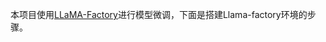 本项目使用[LLaMA-Factory](https://github.com/hiyouga/LLaMA-Factory/blob/main/README_zh.md)进行模型微调，下面是搭建Llama-factory环境的步骤。